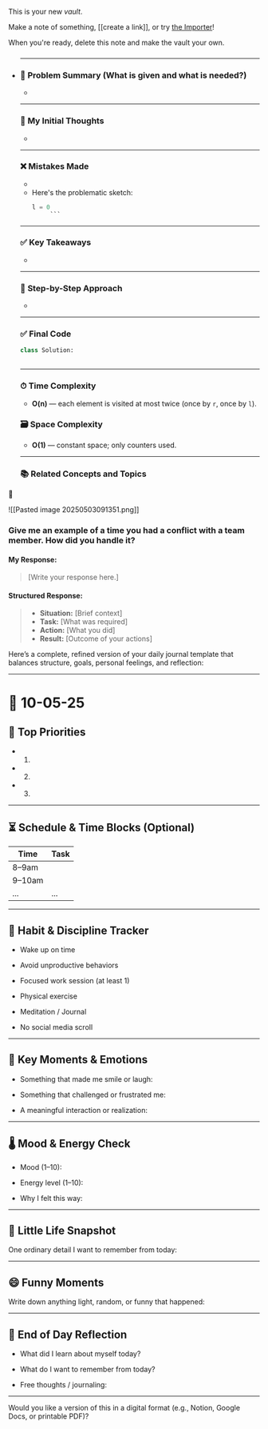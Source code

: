 This is your new *vault*.

Make a note of something, [[create a link]], or try [the Importer](https://help.obsidian.md/Plugins/Importer)!

When you're ready, delete this note and make the vault your own.


- ### 
    
    ---

    ### 🧾 Problem Summary (What is given and what is needed?) 
    - 

    ---

    ### 💭 My Initial Thoughts
    - 

    ---

    ### ❌ Mistakes Made
    - 
    - Here's the problematic sketch:
      ```python
      l = 0
           ```

    ---

    ### ✅ Key Takeaways
    - 

    ---

    ### 🧭 Step-by-Step Approach
    - 
    ---

    ### ✅ Final Code

    ```python
    class Solution:
     
    ```

    ---

    ### ⏱ Time Complexity
    - **O(n)** — each element is visited at most twice (once by `r`, once by `l`).

    ### 🗃 Space Complexity
    - **O(1)** — constant space; only counters used.

    ---

    ### 📚 Related Concepts and Topics

🚨


![[Pasted image 20250503091351.png]]



### Give me an example of a time you had a conflict with a team member. How did you handle it?

#### My Response:
>[Write your response here.]

#### Structured Response:
>- **Situation:** [Brief context]
>- **Task:** [What was required]
>- **Action:** [What you did]
>- **Result:** [Outcome of your actions]




Here’s a complete, refined version of your daily journal template that balances structure, goals, personal feelings, and reflection:

---

# 📅 10-05-25

## 🎯 Top Priorities

-  1.
    
-  2.
    
-  3.
    

---

## ⏳ Schedule & Time Blocks (Optional)

|Time|Task|
|---|---|
|8–9am||
|9–10am||
|...|...|

---

## 🔄 Habit & Discipline Tracker

-  Wake up on time
    
-  Avoid unproductive behaviors
    
-  Focused work session (at least 1)
    
-  Physical exercise
    
-  Meditation / Journal
    
-  No social media scroll
    

---

## 🔑 Key Moments & Emotions

- Something that made me smile or laugh:
    
- Something that challenged or frustrated me:
    
- A meaningful interaction or realization:
    

---

## 🌡️ Mood & Energy Check

- Mood (1–10):
    
- Energy level (1–10):
    
- Why I felt this way:
    

---

## 📸 Little Life Snapshot

One ordinary detail I want to remember from today:

---

## 😄 Funny Moments

Write down anything light, random, or funny that happened:

---

## 💭 End of Day Reflection

- What did I learn about myself today?
    
- What do I want to remember from today?
    
- Free thoughts / journaling:
    

---

Would you like a version of this in a digital format (e.g., Notion, Google Docs, or printable PDF)?